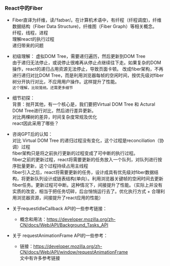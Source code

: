 ### React中的Fiber
- Fiber直译为纤维，读/ˈfaɪbər/。在计算机术语中，有纤程（纤程调度)，纤维数据结构（Fiber Data Structure)，纤维图（Fiber Graph）等相关概念。  
纤程，线程，进程  
理解react的执行过程  
递归带来的问题  
- 初级理解：
虚拟DOM Tree，需要递归遍历，然后更新到DOM Tree  
由于递归无法停止，或说停止很难再从停止点继续往下走。如果复杂的DOM操作，react的递归占用资源无法停止，导致页面卡顿。
改成fiber架构，不再进行递归对比DOM Tree，而是利用浏览器每帧的空闲时间，按优先级对fiber树分开执行对比，不应用用户操作。这样提升了性能。  
`这个理解，比较笼统。还需更多细节`

- 细节初探：  
背景：抛开其他，有一个核心是，我们要把Virtual DOM Tree 和 Actural DOM Tree进行对比，然后进行差异更新。  
对比两棵树的差异，时间复杂度常规及优化  
react因此采用了哪些？  

- 咨询GPT后的认知：  
对比 Virtual DOM Tree 的递归过程没有变化，这个过程是reconciliation（协调）过程  
fiber架构只是将之前执行更新的过程变成了可中断的执行过程。  
fiber之前的更新过程，react将需要更新的任务放入一个队列，对队列进行按序批量更新，这个过程持续占用主线程  
fiber引入之后，react将需要更新的任务，设计成具有优先级对fiber数据结构，将更新队列设计成链表结构(单向）。利用浏览器关键帧的空闲时间去更新fiber任务。更新过程可中断。这种情况下，间接提升了性能。（实际上并没有实质的改变，相当于把任务切碎，后台悄悄运行去了。优化执行方式 + 合理利用浏览器资源，间接提升了react应用的性能）
    
- 关于requestIdleCallback API的一些参考链接：  
    - 概念和用法：https://developer.mozilla.org/zh-CN/docs/Web/API/Background_Tasks_API
- 关于 requestAnimationFrame API的一些参考：  
    - 链接：https://developer.mozilla.org/zh-CN/docs/Web/API/window/requestAnimationFrame  
    文中有许多参考链接